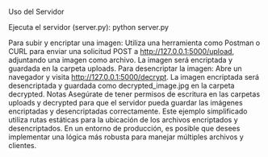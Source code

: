 
Uso del Servidor

Ejecuta el servidor (server.py):
python server.py

Para subir y encriptar una imagen:
Utiliza una herramienta como Postman o CURL para enviar una solicitud POST a http://127.0.0.1:5000/upload, adjuntando una imagen como archivo.
La imagen será encriptada y guardada en la carpeta uploads.
Para desencriptar la imagen:
Abre un navegador y visita http://127.0.0.1:5000/decrypt.
La imagen encriptada será desencriptada y guardada como decrypted_image.jpg en la carpeta decrypted.
Notas
Asegúrate de tener permisos de escritura en las carpetas uploads y decrypted para que el servidor pueda guardar las imágenes encriptadas y desencriptadas correctamente.
Este ejemplo simplificado utiliza rutas estáticas para la ubicación de los archivos encriptados y desencriptados. En un entorno de producción, es posible que desees implementar una lógica más robusta para manejar múltiples archivos y clientes.
